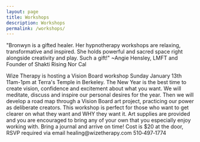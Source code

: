 ```yaml
---
layout: page
title: Workshops
description: Workshops
permalink: /workshops/
---
```

<p class="text-justify">
"Bronwyn is a gifted healer. Her hypnotherapy workshops are relaxing, transformative and inspired. She holds powerful and sacred space right alongside creativity and play. Such a gift!" ~Angie Hensley, LMFT and Founder of Shakti Rising Nor Cal 
</p>Wize Therapy is hosting a Vision Board workshop Sunday January 13th 11am-1pm at Terra's Temple in Berkeley. The New Year is the best time to create vision, confidence and excitement about what you want. We will meditate, discuss and inspire our personal desires for the year. Then we will develop a road map through a Vision Board art project, practicing our power as deliberate creators. This workshop is perfect for those who want to get clearer on what they want and WHY they want it. Art supplies are provided and you are encouraged to bring any of your own that you especially enjoy working with. Bring a journal and arrive on time! Cost is $20 at the door, RSVP required via email healing@wizetherapy.com 510&#8209;497&#8209;1774

